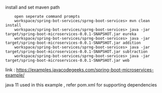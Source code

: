install and set maven path

        open seperate command prompts
        workspace/spring-bot-services/sprng-boot-services> mvn clean install
        workspace/spring-bot-services/sprng-boot-services> java -jar target/spring-boot-microservices-0.0.1-SNAPSHOT.jar eureka
        workspace/spring-bot-services/sprng-boot-services> java -jar target/spring-boot-microservices-0.0.1-SNAPSHOT.jar addition
        workspace/spring-bot-services/sprng-boot-services> java -jar target/spring-boot-microservices-0.0.1-SNAPSHOT.jar subtraction
        workspace/spring-bot-services/sprng-boot-services> java -jar target/spring-boot-microservices-0.0.1-SNAPSHOT.jar web


link : 
        https://examples.javacodegeeks.com/spring-boot-microservices-example/


java 11 used in this example , refer pom.xml for supporting dependencies
